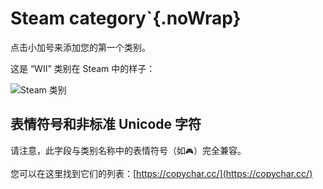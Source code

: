 # Steam category`{.noWrap}

点击小加号来添加您的第一个类别。

这是 “WII” 类别在 Steam 中的样子：

![Steam 类别](../../../assets/images/category-example.png)

## 表情符号和非标准 Unicode 字符

请注意，此字段与类别名称中的表情符号（如`🎮`）完全兼容。

您可以在这里找到它们的列表：[https://copychar.cc/](https://copychar.cc/)
